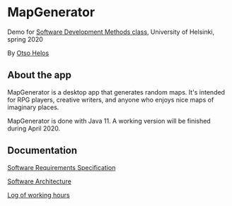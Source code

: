 # MapGenerator

Demo for [Software Development Methods class](https://github.com/mluukkai/ohjelmistotekniikka-kevat-2020), University of Helsinki, spring 2020

By [Otso Helos](https://github.com/otsohelos)


## About the app

MapGenerator is a desktop app that generates random maps. It's intended for RPG players, creative writers, and anyone who enjoys nice maps of imaginary places.

MapGenerator is done with Java 11. A working version will be finished during April 2020.


## Documentation

[Software Requirements Specification](https://github.com/otsohelos/ot_harjoitustyo/blob/master/MapGenerator/documentation/Software%20Requirements%20Specification.md)

[Software Architecture](https://github.com/otsohelos/ot_harjoitustyo/blob/master/MapGenerator/documentation/architecture.md)

[Log of working hours](https://github.com/otsohelos/ot_harjoitustyo/blob/master/MapGenerator/documentation/WorkHoursLog.md)
